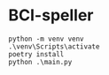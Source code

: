 # BCI-speller

```shell
python -m venv venv
.\venv\Scripts\activate
poetry install
python .\main.py
```

